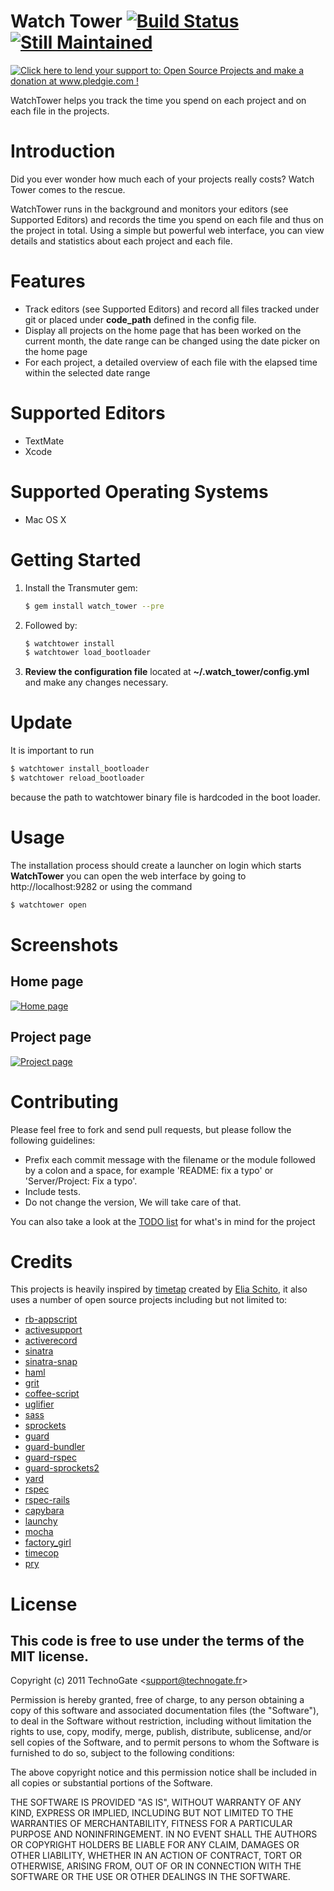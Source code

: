 # Watch Tower [![Build Status](http://travis-ci.org/TechnoGate/watch_tower.png)](http://travis-ci.org/TechnoGate/watch_tower) [![Still Maintained](http://stillmaintained.com/TechnoGate/watch_tower.png)](http://stillmaintained.com/TechnoGate/watch_tower)

[![Click here to lend your support to: Open Source Projects and make a donation at www.pledgie.com !](http://www.pledgie.com/campaigns/16123.png?skin_name=chrome)](http://www.pledgie.com/campaigns/16123)

WatchTower helps you track the time you spend on each project and on each file
in the projects.

# Introduction

Did you ever wonder how much each of your projects really costs? Watch Tower
comes to the rescue.

WatchTower runs in the background and monitors your editors (see Supported
Editors) and records the time you spend on each file and thus on the project
in total. Using a simple but powerful web interface, you can view details and
statistics about each project and each file.

# Features

- Track editors (see Supported Editors) and record all files tracked under
  git or placed under __code_path__ defined in the config file.
- Display all projects on the home page that has been worked on the current
  month, the date range can be changed using the date picker on the home page
- For each project, a detailed overview of each file with the elapsed time
  within the selected date range

# Supported Editors

- TextMate
- Xcode

# Supported Operating Systems

- Mac OS X


# Getting Started

1. Install the Transmuter gem:

    ```bash
    $ gem install watch_tower --pre
    ```
2. Followed by:

    ```bash
    $ watchtower install
    $ watchtower load_bootloader
    ```

3. __Review the configuration file__ located at __~/.watch_tower/config.yml__ and make any changes necessary.

# Update

It is important to run

```bash
$ watchtower install_bootloader
$ watchtower reload_bootloader
```

because the path to watchtower binary file is hardcoded in the boot loader.

# Usage

The installation process should create a launcher on login which starts
__WatchTower__ you can open the web interface by going to
http://localhost:9282 or using the command

```bash
$ watchtower open
```

# Screenshots

## Home page

[![Home page](http://cloud.github.com/downloads/TechnoGate/watch_tower/home_page.png)](http://cloud.github.com/downloads/TechnoGate/watch_tower/home_page.png)

## Project page

[![Project page](http://cloud.github.com/downloads/TechnoGate/watch_tower/project_page.png)](http://cloud.github.com/downloads/TechnoGate/watch_tower/project_page.png)

# Contributing

Please feel free to fork and send pull requests, but please follow the
following guidelines:

- Prefix each commit message with the filename or the module followed by a
  colon and a space, for example 'README: fix a typo' or 'Server/Project: Fix
  a typo'.
- Include tests.
- Do not change the version, We will take care of that.

You can also take a look at the [TODO
list](https://github.com/TechnoGate/watch_tower/blob/master/TODO) for what's
in mind for the project

# Credits

This projects is heavily inspired by
[timetap](https://github.com/elia/timetap) created by [Elia
Schito](https://github.com/elia), it also uses a number of open source
projects including but not limited to:

- [rb-appscript](http://appscript.sourceforge.net/)
- [activesupport](https://github.com/rails/rails)
- [activerecord](https://github.com/rails/rails)
- [sinatra](https://github.com/sinatra/sinatra)
- [sinatra-snap](http://github.com/bcarlso/snap)
- [haml](http://haml-lang.com)
- [grit](https://github.com/mojombo/grit)
- [coffee-script](http://github.com/josh/ruby-coffee-script)
- [uglifier](https://github.com/lautis/uglifier)
- [sass](http://sass-lang.com)
- [sprockets](http://getsprockets.org/)
- [guard](https://github.com/guard/guard)
- [guard-bundler](https://github.com/guard/guard-bundler)
- [guard-rspec](https://github.com/guard/guard-rspec)
- [guard-sprockets2](https://github.com/stevehodgkiss/guard-sprockets2)
- [yard](http://github.com/lsegal/yard)
- [rspec](http://github.com/rspec/rspec)
- [rspec-rails](http://github.com/rspec/rspec-rails)
- [capybara](https://github.com/jnicklas/capybara)
- [launchy](https://github.com/copiousfreetime/launchy)
- [mocha](https://github.com/floehopper/mocha)
- [factory_girl](https://github.com/thoughtbot/factory_girl)
- [timecop](https://github.com/jtrupiano/timecop)
- [pry](https://github.com/pry/pry)

# License

## This code is free to use under the terms of the MIT license.

Copyright (c) 2011 TechnoGate &lt;support@technogate.fr&gt;

Permission is hereby granted, free of charge, to any person obtaining
a copy of this software and associated documentation files (the
"Software"), to deal in the Software without restriction, including
without limitation the rights to use, copy, modify, merge, publish,
distribute, sublicense, and/or sell copies of the Software, and to
permit persons to whom the Software is furnished to do so, subject to
the following conditions:

The above copyright notice and this permission notice shall be
included in all copies or substantial portions of the Software.

THE SOFTWARE IS PROVIDED "AS IS", WITHOUT WARRANTY OF ANY KIND,
EXPRESS OR IMPLIED, INCLUDING BUT NOT LIMITED TO THE WARRANTIES OF
MERCHANTABILITY, FITNESS FOR A PARTICULAR PURPOSE AND
NONINFRINGEMENT. IN NO EVENT SHALL THE AUTHORS OR COPYRIGHT HOLDERS BE
LIABLE FOR ANY CLAIM, DAMAGES OR OTHER LIABILITY, WHETHER IN AN ACTION
OF CONTRACT, TORT OR OTHERWISE, ARISING FROM, OUT OF OR IN CONNECTION
WITH THE SOFTWARE OR THE USE OR OTHER DEALINGS IN THE SOFTWARE.